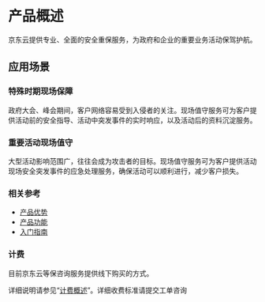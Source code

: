 
# 产品概述
京东云提供专业、全面的安全重保服务，为政府和企业的重要业务活动保驾护航。


## 应用场景
### 特殊时期现场保障
政府大会、峰会期间，客户网络容易受到入侵者的关注。现场值守服务可为客户提供活动前的安全指导、活动中突发事件的实时响应，以及活动后的资料沉淀服务。
### 重要活动现场值守
大型活动影响范围广，往往会成为攻击者的目标。现场值守服务可为客户提供活动现场安全突发事件的应急处理服务，确保活动可以顺利进行，减少客户损失。

### 相关参考

 - [产品优势](../Introduction/Benefits.md)
 - [产品功能](../Introduction/Features.md)
 - [入门指南](../Getting-Started/Getting-Started.md)

### 计费

目前京东云等保咨询服务提供线下购买的方式。

详细说明请参见“[计费概述](../Pricing/Billing-Overview.md)”。详细收费标准请提交工单咨询
